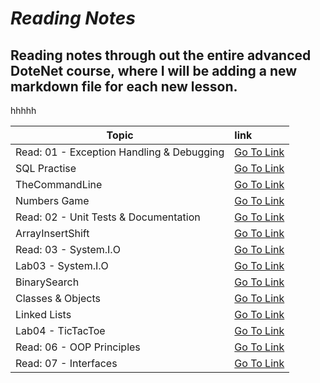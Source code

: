 ***<h1>Reading Notes</h1>***
<h2>Reading notes through out the entire advanced DoteNet course, where I will be adding a new markdown file for each new lesson.</h2>

hhhhh

| Topic| link     |  
|---------|:---------
|Read: 01 - Exception Handling & Debugging|[Go To Link](https://github.com/LaithAlamat/Reading-Notes/blob/main/Read:%2001%20-%20Exception%20Handling%20%26%20Debugging.md)
|SQL Practise|[Go To Link](https://github.com/LaithAlamat/Reading-Notes/blob/main/SQL%20Practice/SQLPractice.md)
|TheCommandLine|[Go To Link](https://github.com/LaithAlamat/Reading-Notes/blob/main/theCommandLine.md)
|Numbers Game|[Go To Link](https://github.com/LaithAlamat/Lab01a-NumbersGame/blob/master/README.md)
|Read: 02 - Unit Tests & Documentation|[Go To Link](https://github.com/LaithAlamat/Reading-Notes/blob/main/Read:%2002%20-%20Unit%20Tests%20%26%20Documentation.md)
|ArrayInsertShift|[Go To Link](https://github.com/LaithAlamat/Data-Structures-And-Algorithms/blob/main/Class%2002/README.md)
|Read: 03 - System.I.O|[Go To Link](https://github.com/LaithAlamat/Reading-Notes/blob/main/Read:%2003%20-%20System.I.O.MD)
|Lab03 - System.I.O|[Go To Link](https://github.com/LaithAlamat/Lab03-System.IO/blob/main/README.md)
|BinarySearch|[Go To Link](https://github.com/LaithAlamat/Data-Structures-And-Algorithms/blob/main/Class%2003/Binary-Search.md)
|Classes & Objects|[Go To Link](https://github.com/LaithAlamat/Reading-Notes/blob/main/Read:%2004%20-%20Classes%20%26%20Objects.md)
|Linked Lists|[Go To Link](https://github.com/LaithAlamat/Reading-Notes/blob/main/Read:%20Linked%20Lists.md)
|Lab04 - TicTacToe|[Go To Link](https://github.com/LaithAlamat/Lab-04---Classes-Objects-tic-tac-toe-/blob/main/README.md)
|Read: 06 - OOP Principles|[Go To Link](https://github.com/LaithAlamat/Reading-Notes/blob/main/Read:%2006%20-%20OOP%20Principles.md)
|Read: 07 - Interfaces|[Go To Link](https://github.com/LaithAlamat/Reading-Notes/blob/main/Read:%2007%20-%20Interfaces.md)



